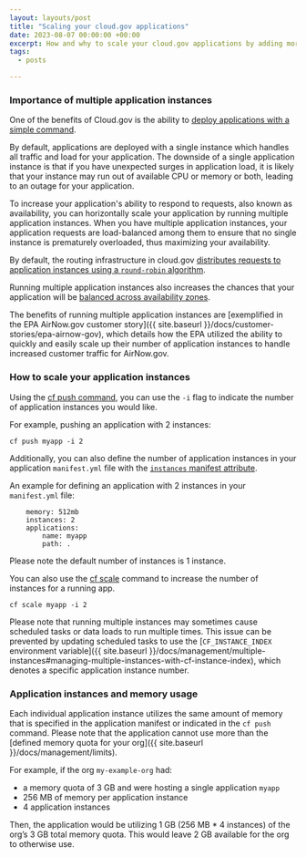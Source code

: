 ```yaml
---
layout: layouts/post
title: "Scaling your cloud.gov applications"
date: 2023-08-07 00:00:00 +00:00
excerpt: How and why to scale your cloud.gov applications by adding more application instances
tags:
  - posts

---
```


### Importance of multiple application instances

One of the benefits of Cloud.gov is the ability to [deploy applications with a simple command](https://cloud.gov/docs/deployment/deployment/#how-deployment-works). 

By default, applications are deployed with a single instance which handles all traffic and load for your application. The downside of a single application instance is that if you have unexpected surges in application load, it is likely that your instance may run out of available CPU or memory or both, leading to an outage for your application. 

To increase your application's ability to respond to requests, also known as availability, you can horizontally scale your application by running multiple application instances. When you have multiple application instances, your application requests are load-balanced among them to ensure that no single instance is prematurely overloaded, thus maximizing your availability. 

By default, the routing infrastructure in cloud.gov [distributes requests to application instances using a `round-robin` algorithm](https://docs.cloudfoundry.org/concepts/http-routing.html#balancing-algorithm).

Running multiple application instances also increases the chances that your application will be [balanced across availability zones](https://docs.cloudfoundry.org/concepts/diego/diego-auction.html#auction).

The benefits of running multiple application instances are [exemplified in the EPA AirNow.gov customer story]({{ site.baseurl }}/docs/customer-stories/epa-airnow-gov), which details how the EPA utilized the ability to quickly and easily scale up their number of application instances to handle increased customer traffic for AirNow.gov.

### How to scale your application instances

Using the [cf push command](https://docs.cloudfoundry.org/devguide/deploy-apps/deploy-app.html#custom-cf-push), you can use the `-i` flag to indicate the number of application instances you would like.

For example, pushing an application with 2 instances:

```shell
cf push myapp -i 2
```

Additionally, you can also define the number of application instances in your application `manifest.yml` file with the [`instances` manifest attribute](https://docs.cloudfoundry.org/devguide/deploy-apps/manifest-attributes.html#instances).

An example for defining an application with 2 instances in your `manifest.yml` file:

```shell
    memory: 512mb
    instances: 2
    applications:
        name: myapp
        path: .
```

Please note the default number of instances is 1 instance.

You can also use the [cf scale](http://docs.cloudfoundry.org/devguide/deploy-apps/cf-scale.html) command to increase the number of instances for a running app.

```shell
cf scale myapp -i 2
```

Please note that running multiple instances may sometimes cause scheduled tasks or data loads to run multiple times. This issue can be prevented by updating scheduled tasks to use the [`CF_INSTANCE_INDEX` environment variable]({{ site.baseurl }}/docs/management/multiple-instances#managing-multiple-instances-with-cf-instance-index), which denotes a specific application instance number.

### Application instances and memory usage

Each individual application instance utilizes the same amount of memory that is specified in the application manifest or indicated in the `cf push` command. Please note that the application cannot use more than the [defined memory quota for your org]({{ site.baseurl }}/docs/management/limits).

For example, if the org `my-example-org` had:

- a memory quota of 3 GB and were hosting a single application `myapp` 
- 256 MB of memory per application instance 
- 4 application instances

Then, the application would be utilizing 1 GB (256 MB * 4 instances) of the org’s 3 GB total memory quota. This would leave 2 GB available for the org to otherwise use. 
